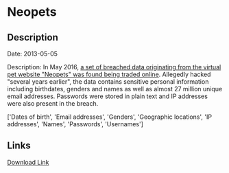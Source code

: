 # Neopets

## Description

Date: 2013-05-05

Description:
In May 2016, <a href="http://motherboard.vice.com/read/neopets-hack-another-day-another-hack-tens-of-millions-of-neopets-accounts" target="_blank" rel="noopener">a set of breached data originating from the virtual pet website &quot;Neopets&quot; was found being traded online</a>. Allegedly hacked &quot;several years earlier&quot;, the data contains sensitive personal information including birthdates, genders and names as well as almost 27 million unique email addresses. Passwords were stored in plain text and IP addresses were also present in the breach.


['Dates of birth', 'Email addresses', 'Genders', 'Geographic locations', 'IP addresses', 'Names', 'Passwords', 'Usernames']

## Links

[Download Link](https://link-to.net/1229997/526.8262775386047/dynamic/?r=bmVvcGV0cy5jb20=)
